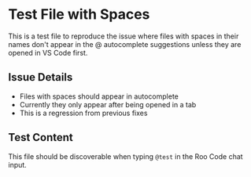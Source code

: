 # Test File with Spaces

This is a test file to reproduce the issue where files with spaces in their names don't appear in the @ autocomplete suggestions unless they are opened in VS Code first.

## Issue Details

- Files with spaces should appear in autocomplete
- Currently they only appear after being opened in a tab
- This is a regression from previous fixes

## Test Content

This file should be discoverable when typing `@test` in the Roo Code chat input.
